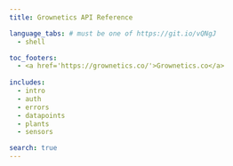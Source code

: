 ```yaml
---
title: Grownetics API Reference

language_tabs: # must be one of https://git.io/vQNgJ
  - shell

toc_footers:
  - <a href='https://grownetics.co/'>Grownetics.co</a>
  
includes:
  - intro
  - auth
  - errors
  - datapoints
  - plants
  - sensors

search: true
---
```

